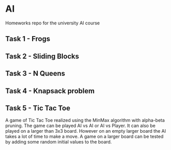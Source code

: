 # AI
Homeworks repo for the university AI course

## Task 1 - Frogs

## Task 2 - Sliding Blocks

## Task 3 - N Queens

## Task 4 - Knapsack problem

## Task 5 - Tic Tac Toe
A game of Tic Tac Toe realized using the MinMax algorithm with alpha-beta pruning. The game can be played AI vs AI or AI vs Player.
It can also be played on a larger than 3x3 board. However on an empty larger board the AI takes a lot of time to make a move.
A game on a larger board can be tested by adding some random initial values to the board.

